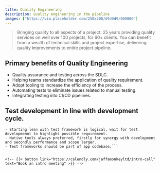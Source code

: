 ```yaml
---
title: Quality Engineering
description: Quality engineering in the pipeline
images: ["https://via.placeholder.com/250x200/d9d9d9/000000"]
---
```


> Bringing quality to all aspects of a project.
25 years providing quality services on well over 100 projects, for 60+ clients. You can benefit from a wealth of technical skills and project expertise, delivering quality improvements to entire project pipeline.

## Primary benefits of Quality Engineering
- Quality assurance and testing across the SDLC. 
- Helping teams standardize the application of quality requirement.
- Adopt tooling to increase the efficiency of the process. 
- Automating tests to eliminate issues related to manual testing.
- Integrating testing into CI/CD pipelines.

## Test development in line with development cycle.
```-Every test should be able to provide the same answer of "Yes", at any point, to the question "Are you useful?".
- Starting lean with test framework is logical, wait for test developmemnt to highlight possible requirement.
- Native tools always preferred, firstly for synergy with development and secondly performance and scope larger.
- Test frameworks should be part of app codebase.```


<!-- {{< button link="https://calendly.com/jaffamonkeyltd/intro-call" text="Book an intro meeting" >}} -->

